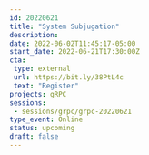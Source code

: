 ```yaml
---
id: 20220621
title: "System Subjugation"
description: 
date: 2022-06-02T11:45:17-05:00
start_date: 2022-06-21T17:30:00Z
cta: 
 type: external
 url: https://bit.ly/38PtL4c
 text: "Register"
projects: gRPC
sessions: 
 - sessions/grpc/grpc-20220621
type_event: Online
status: upcoming
draft: false
---
```




